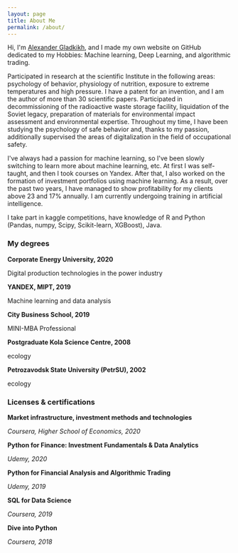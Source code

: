 ```yaml
---
layout: page
title: About Me
permalink: /about/
---
```

Hi, I'm [Alexander Gladkikh](https://www.linkedin.com/in/alsgladkikh/), and I made my own website on GitHub dedicated to my Hobbies: Machine learning, Deep Learning, and algorithmic trading.

Participated in research at the scientific Institute in the following areas: psychology of behavior, physiology of nutrition, exposure to extreme temperatures and high pressure. I have a patent for an invention, and I am the author of more than 30 scientific papers. Participated in decommissioning of the radioactive waste storage facility, liquidation of the Soviet legacy, preparation of materials for environmental impact assessment and environmental expertise. Throughout my time, I have been studying the psychology of safe behavior and, thanks to my passion, additionally supervised the areas of digitalization in the field of occupational safety.

I've always had a passion for machine learning, so I've been slowly switching to learn more about machine learning, etc. At first I was self-taught, and then I took courses on Yandex. After that, I also worked on the formation of investment portfolios using machine learning. As a result, over the past two years, I have managed to show profitability for my clients above 23 and 17% annually. I am currently undergoing training in artificial intelligence.

I take part in kaggle competitions, have knowledge of R and Python (Pandas, numpy, Scipy, Scikit-learn, XGBoost), Java.

### My degrees

**Corporate Energy University, 2020**

Digital production technologies in the power industry

**YANDEX,  MIPT, 2019**

Machine learning and data analysis

**City Business School, 2019**

MINI-MBA Professional

**Postgraduate Kola Science Centre, 2008**

ecology

**Petrozavodsk State University (PetrSU), 2002**

ecology

### Licenses & certifications


**Market infrastructure, investment methods and technologies**

*Coursera, Higher School of Economics, 2020*

**Python for Finance: Investment Fundamentals & Data Analytics**

*Udemy, 2020*

**Python for Financial Analysis and Algorithmic Trading**

*Udemy, 2019*

**SQL for Data Science**

*Coursera, 2019*

**Dive into Python**

*Coursera, 2018*































